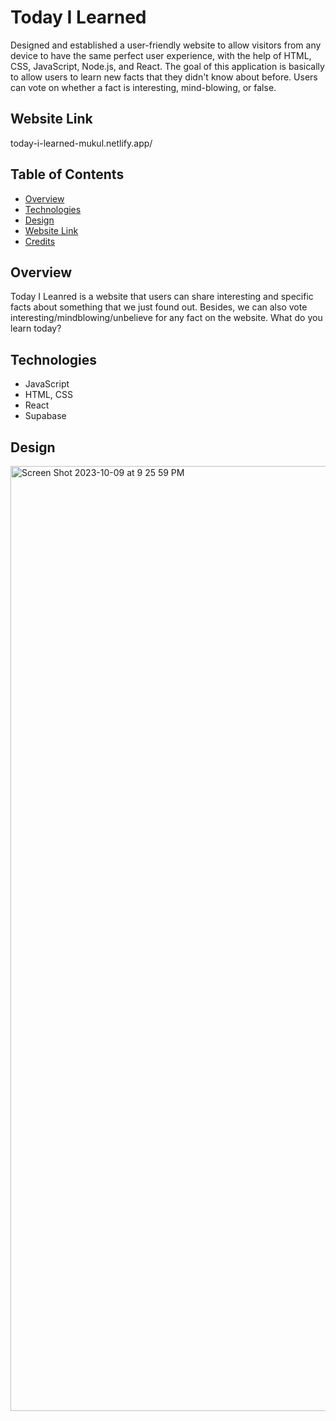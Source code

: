 # Today I Learned

Designed and established a user-friendly website to allow visitors from any device to have the same perfect user experience, with the help of HTML, CSS, JavaScript, Node.js, and React. The goal of this application is basically to allow users to learn new facts that they didn't know about before. Users can vote on whether a fact is interesting, mind-blowing, or false.

## Website Link

today-i-learned-mukul.netlify.app/

## Table of Contents
- [Overview](#overview)
- [Technologies](#technologies)
- [Design](#design)
- [Website Link](#website-link)
- [Credits](#credits)

## Overview

Today I Leanred is a website that users can share interesting and specific facts about something that we just found out. Besides, we can also vote interesting/mindblowing/unbelieve for any fact on the website. 
What do you learn today?


## Technologies

- JavaScript
- HTML, CSS
- React
- Supabase

## Design

<img width="1512" alt="Screen Shot 2023-10-09 at 9 25 59 PM" src="https://github.com/chenlu-w/today-i-learned/assets/117595669/1b560c4a-1b54-4d5b-8844-6bec59cd920a">


